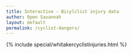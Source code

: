 ```yaml
---
title: Interactive - Bicylclist injury data
author: Open Savannah
layout: default
permalink: /cyclist-dangers/
---
```


{% include special/whitakercyclistinjuries.html %}
